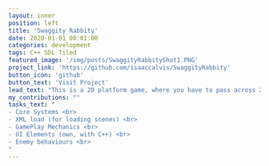```yaml
---
layout: inner
position: left
title: 'Swaggity Rabbity'
date: 2020-01-01 00:01:00
categories: development
tags: C++ SDL Tiled
featured_image: '/img/posts/SwaggityRabbityShot1.PNG'
project_link: 'https://github.com/isaaccalvis/SwaggityRabbity'
button_icon: 'github'
button_text: 'Visit Project'
lead_text: "This is a 2D platform game, where you have to pass across 2 levels. You can move, jump, hit and do an hability that can teleport you a short distance"
my_contributions: ""
tasks_text: "
- Core Systems <br>
- XML load (for loading scenes) <br>
- GamePlay Mechanics <br>
- UI Elements (own, with C++) <br>
- Enemy behaviours <br>
"
---
```


